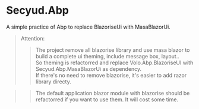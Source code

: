 # Secyud.Abp
A simple practice of Abp to replace BlazoriseUi with MasaBlazorUi.

> Attention:  
>> The project remove all blazorise library and use masa blazor to build a complete ui theming, include message box, layout..  
>> So theming is refactorred and replace Volo.Abp.BlazoriseUI with Secyud.Abp.MasaBlazorUi as dependency.  
>> If there's no need to remove blazorise, it's easier to add razor library directy.

>> The default application blazor module with blazorise should be refactorred if you want to use them.
>> It will cost some time.